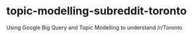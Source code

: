 # topic-modelling-subreddit-toronto
Using Google Big Query and Topic Modelling to understand /r/Toronto
